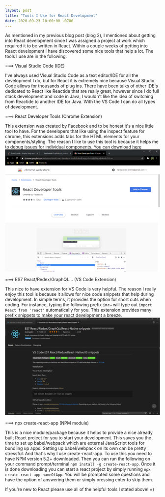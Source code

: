 ```yaml
---
layout: post
title: "Tools I Use for React Development"
date: 2020-09-23 10:00:00 -0700
---
```

As mentioned in my previous blog post (blog 2), I mentioned about getting into React development since I was assigned a project at work which required it to be written in React. Within a couple weeks of getting into React development I have discovered some nice tools that help a lot. The tools I use are in the following:

===> Visual Studio Code (IDE)

I've always used Visual Studio Code as a text editor/IDE for all the development I do, but for React it is extremely nice because Visual Studio Code allows for thousands of plug ins. There have been talks of other IDE's dedicated to React like Reactide that are really great, however since I do full stack development and code in Java, I wouldn't like the idea of switching from Reactide to another IDE for Java. With the VS Code I can do all types of development.

===> React Developer Tools (Chrome Extension)

This extension was created by Facebook and to be honest it's a nice little tool to have. For the developers that like using the inspect feature for chrome, this extensions adds tabs for the HTML elements for your components/styling. The reason I like to use this tool is because it helps me to debug issues for individual components. You can download [here][react-chrome-ex]
![react chrome extension](../assets/ss1.png)

===> ES7 React/Redex/GraphQL... (VS Code Extension)

This nice to have extension for VS Code is very helpful. The reason I really enjoy this tool is because it allows for nice code snippets that help during development. In simple terms, it provides the option for short cuts when coding. For instance, typing the following prefix `imr→` will type out `import React from 'react'` automatically for you. This extension provides many prefix snippets to make your react development a breeze.
![react extension vscode](../assets/ss2.png)

===> npx create-react-app (NPM module)

This is a nice module/package because it helps to provide a nice already built React project for you to start your development. This saves you the time to set up babel/webpack which are external JavaScript tools for bundling up apps. Setting up babel/webpack on its own can be pretty stressful. And that's why I use create-react-app. To use this you need to have NPM version 5.2+ downloaded. Then you can run the following on your command prompt/terminal `npm install -g create-react-app`. Once it is done downloading you can start a react project by simply running `npx create-react-app nameOfApp`. You will be prompted some questions and have the option of answering them or simply pressing enter to skip them.

If you're new to React please use all of the helpful tools I stated above! =)

[react-chrome-ex]: https://chrome.google.com/webstore/detail/react-developer-tools/fmkadmapgofadopljbjfkapdkoienihi?hl=en


